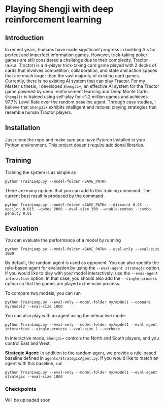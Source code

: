 # Playing Shengji with deep reinforcement learning

## Introduction
In recent years, humans have made significant progress in building AIs for perfect and imperfect information games. However, trick-taking poker games are still considered a challenge due to their complexity. Tractor (a.k.a. Tractor) is a 4-player trick-taking card game played with 2 decks of cards that involves competition, collaboration, and state and action spaces that are much larger than the vast majority of existing card games. Currently, there is no existing AI system that can play Tractor. For my Master's thesis, I developed `ShengJi+`, an effective AI system for the Tractor game powered by deep reinforcement learning and Deep Monte Carlo. `ShengJi+` is trained using self-play for ~1.2 million games and achieves 97.7% Level Rate over the random baseline agent. Through case studies, I believe that `ShengJi+` exhibits intelligent and rational playing strategies that resemble human Tractor players.

## Installation
Just clone the repo and make sure you have Pytorch installed in your Python environment. This project doesn't require additional libraries.

## Training
Training the system is as simple as
```shell
python TrainLoop.py --model-folder <SAVE_PATH>
```

There are many options that you can add to this training command. The current best result is produced by the command
```shell
python TrainLoop.py --model-folder <SAVE_PATH> --discount 0.95 --epsilon 0.015 --games 2000 --eval-size 300 --enable-combos --combo-penalty 0.01
```

## Evaluation
You can evaluate the performance of a model by running
```shell
python TrainLoop.py --model-folder <SAVE_PATH> --eval-only --eval-size 3000
```

By default, the random agent is used as opponent. You can also specify the rule-based agent for evaluation by using the `--eval-agent strategic` option. If you would like to play with your model interactively, use the `--eval-agent interactive` option. In that case, you should also add the `--single-process` option so that the games are played in the main process.

To compare two models, you can run
```shell
python TrainLoop.py --eval-only --model-folder my/model1 --compare my/model2 --eval-size 1000
```

You can also play with an agent using the interactive mode:

```shell
python TrainLoop.py --eval-only --model-folder my/model1 --eval-agent interactive --single-process --eval-size 1 --verbose
```

In interactive mode, `ShengJi+` controls the North and South players, and you control East and West.

**Strategic Agent**: In addition to the random agent, we provide a rule-based baseline defined in `agents/StrategicAgent.py`. If you would like to match an agent with this baseline, run 

```shell
python TrainLoop.py --eval-only --model-folder my/model1 --eval-agent strategic --eval-size 1000
```

### Checkpoints
Will be uploaded soon